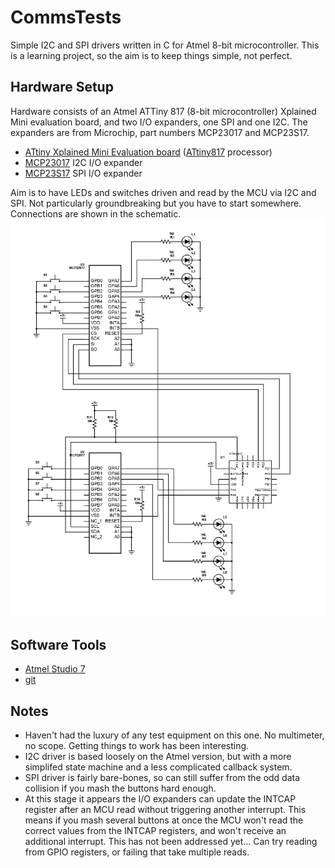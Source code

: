 # CommsTests
Simple I2C and SPI drivers written in C for Atmel 8-bit microcontroller.
This is a learning project, so the aim is to keep things simple, not perfect.

## Hardware Setup
Hardware consists of an Atmel ATTiny 817 (8-bit microcontroller) Xplained Mini evaluation board, and two I/O expanders, one SPI and one I2C.
The expanders are from Microchip, part numbers MCP23017 and MCP23S17.

- [ATtiny Xplained Mini Evaluation board](https://www.microchip.com/DevelopmentTools/ProductDetails/PartNO/ATTINY817-XMINI) ([ATtiny817](https://www.microchip.com/wwwproducts/en/ATTINY817) processor)
- [MCP23017](https://www.microchip.com/wwwproducts/en/MCP23017) I2C I/O expander
- [MCP23S17](https://www.microchip.com/wwwproducts/en/MCP23017) SPI I/O expander

Aim is to have LEDs and switches driven and read by the MCU via I2C and SPI. Not particularly groundbreaking but you have to start somewhere.
Connections are shown in the schematic.
![Schematic](schematic.png)

## Software Tools

* [Atmel Studio 7](https://www.microchip.com/mplab/avr-support/atmel-studio-7)
* [git](https://git-scm.com/)

## Notes

* Haven't had the luxury of any test equipment on this one. No multimeter, no scope. Getting things to work has been interesting.
* I2C driver is based loosely on the Atmel version, but with a more simplifed state machine and a less complicated callback system.
* SPI driver is fairly bare-bones, so can still suffer from the odd data collision if you mash the buttons hard enough.
* At this stage it appears the I/O expanders can update the INTCAP register after an MCU read without triggering another interrupt. This means if you mash several buttons at once the MCU won't read the correct values from the INTCAP registers, and won't receive an additional interrupt. This has not been addressed yet... Can try reading from GPIO registers, or failing that take multiple reads.
